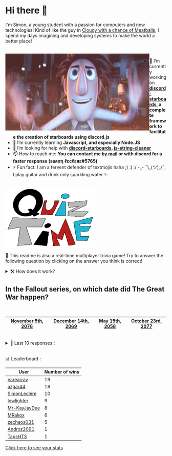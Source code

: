 # Hi there 👋

I'm Simon, a young student with a passion for computers and new technologies!
Kind of like the guy in [Cloudy with a chance of Meatballs](https://www.youtube.com/watch?v=dQw4w9WgXcQ), I spend my days imagining and developing systems to make the world a better place!

<br>

<img width="450" height="240" src="./assets/cloudyWithAChanceOfMeatBalls.gif" align=left>

- 🔭 I’m currently working on **[discord-starboards](https://github.com/SimonLeclere/discord-starboards), a complete framework to facilitate the creation of starboards using discord.js**
- 🌱 I’m currently learning **Javascript, and especially Node.JS**
- 🤔 I’m looking for help with **[discord-starboards](https://github.com/SimonLeclere/discord-starboards), [js-string-cleaner](https://github.com/SimonLeclere/Js-String-Cleaner)**
- 📫 How to reach me: **You can contact me [by mail](mailto:simon-leclere@orange.fr) or with discord for a faster response (sιмση ℓεcℓεяε#5765)**
- ⚡ Fun fact: I am a fervent defender of textmojis haha ;) :) :/ -\_- ¯\\\_(ツ)\_/¯, I play guitar and drink only sparkling water ✨

<br>

<img width="280" height="187" src="./assets/quizTime.gif">

<br>

🎲 This readme is also a real-time multiplayer trivia game! Try to answer the following question by clicking on the answer you think is correct!
<details>
  <summary>🛠️ How does it work?</summary>
  Each answer is a link to a pre-filled issue. When you press "Submit new issue", it triggers a Github action workflow that compares your answer with the correct answer, finds a new question and updates the readme.md file. Not bad huh?! This whole process only takes about 20 seconds!
</details>

## In the Fallout series, on which date did The Great War happen?

<br>

| [November 5th, 2076](https://github.com/SimonLeclere/SimonLeclere/issues/new?title=quiz%7C529%7CNovember%205th,%202076&body=Just%20click%20'Submit%20new%20issue'.) | [December 14th, 2069](https://github.com/SimonLeclere/SimonLeclere/issues/new?title=quiz%7C529%7CDecember%2014th,%202069&body=Just%20click%20'Submit%20new%20issue'.) | [May 15th, 2058](https://github.com/SimonLeclere/SimonLeclere/issues/new?title=quiz%7C529%7CMay%2015th,%202058&body=Just%20click%20'Submit%20new%20issue'.) | [October 23rd, 2077](https://github.com/SimonLeclere/SimonLeclere/issues/new?title=quiz%7C529%7COctober%2023rd,%202077&body=Just%20click%20'Submit%20new%20issue'.) |
| - | - | - | - | 

<br>

<details>
  <summary>📒 Last 10 responses :</summary>

- **SimonLeclere** answered **John F. Enders** to `Who developed the first successful polio vaccine in the 1950s?` (Wrong answer)
- **earearray** answered **Perturbator** to `Who is the artist of the recent new album the Uncanny Valley?` (Good answer)
- **earearray** answered **U.N. Owen Was Her** to `In Touhou: Embodiment of Scarlet Devil, what song plays during Flandre Scarlet&#039;s boss fight?` (Good answer)
- **earearray** answered **True** to `The capital of the US State Ohio is the city of Chillicothe.` (Wrong answer)
- **earearray** answered **Wales** to `Which UK country features a dragon on their flag?` (Good answer)
- **earearray** answered **Stromboli** to `Which of these culinary terms is also the name of an active volcano?` (Good answer)
- **earearray** answered **Scorpion** to `Which animal features on the logo for Abarth, the motorsport division of Fiat?` (Good answer)
- **earearray** answered **Reiner Knizia** to `The board game "Ra" was designed by which designer? ` (Good answer)
- **earearray** answered **82** to `How many scoring zones are there on a conventional dart board?` (Good answer)
- **earearray** answered **Chronal Accelerator** to `What device allows Tracer to manipulate her own time in the game "Overwatch"?` (Good answer)

</details>

<br>

📊 Leaderboard :

| User | Number of wins |
|-|-|
| [earearray](https://github.com/earearray) | 19 |
| [azgar44](https://github.com/azgar44) | 18 |
| [SimonLeclere](https://github.com/SimonLeclere) | 10 |
| [lowlighter](https://github.com/lowlighter) | 9 |
| [Mr-KayJayDee](https://github.com/Mr-KayJayDee) | 8 |
| [MRakox](https://github.com/MRakox) | 6 |
| [zechaos031](https://github.com/zechaos031) | 5 |
| [Androz2091](https://github.com/Androz2091) | 1 |
| [TapsHTS](https://github.com/TapsHTS) | 1 |

[Click here to see your stats](https://github.com/SimonLeclere/SimonLeclere/issues/new?title=MyStats&body=Just%20click%20%27Submit%20new%20issue%27.)